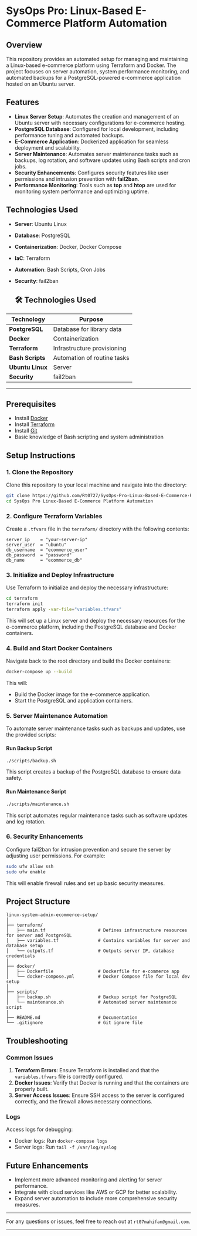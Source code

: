 # SysOps Pro: Linux-Based E-Commerce Platform Automation

## Overview
This repository provides an automated setup for managing and maintaining a Linux-based e-commerce platform using Terraform and Docker. The project focuses on server automation, system performance monitoring, and automated backups for a PostgreSQL-powered e-commerce application hosted on an Ubuntu server.

## Features
- **Linux Server Setup**: Automates the creation and management of an Ubuntu server with necessary configurations for e-commerce hosting.
- **PostgreSQL Database**: Configured for local development, including performance tuning and automated backups.
- **E-Commerce Application**: Dockerized application for seamless deployment and scalability.
- **Server Maintenance**: Automates server maintenance tasks such as backups, log rotation, and software updates using Bash scripts and cron jobs.
- **Security Enhancements**: Configures security features like user permissions and intrusion prevention with **fail2ban**.
- **Performance Monitoring**: Tools such as **top** and **htop** are used for monitoring system performance and optimizing uptime.

## Technologies Used
- **Server**: Ubuntu Linux
- **Database**: PostgreSQL
- **Containerization**: Docker, Docker Compose
- **IaC**: Terraform
- **Automation**: Bash Scripts, Cron Jobs
- **Security**: fail2ban

  ## 🛠️ Technologies Used

| Technology        | Purpose                               |
|-------------------|---------------------------------------|
| **PostgreSQL**    | Database for library data            |
| **Docker**        | Containerization                     |
| **Terraform**     | Infrastructure provisioning          |
| **Bash Scripts**  | Automation of routine tasks          |
| **Ubuntu Linux**  | Server                               |
| **Security**      | fail2ban                             |

---

## Prerequisites
- Install [Docker](https://www.docker.com/)
- Install [Terraform](https://www.terraform.io/)
- Install [Git](https://git-scm.com/)
- Basic knowledge of Bash scripting and system administration

## Setup Instructions

### 1. Clone the Repository
Clone this repository to your local machine and navigate into the directory:
```bash
git clone https://github.com/Rt0727/SysOps-Pro-Linux-Based-E-Commerce-Platform-Automation.git
cd SysOps Pro Linux-Based E-Commerce Platform Automation
```

### 2. Configure Terraform Variables
Create a `.tfvars` file in the `terraform/` directory with the following contents:
```hcl
server_ip    = "your-server-ip"
server_user  = "ubuntu"
db_username  = "ecommerce_user"
db_password  = "password"
db_name      = "ecommerce_db"
```

### 3. Initialize and Deploy Infrastructure
Use Terraform to initialize and deploy the necessary infrastructure:
```bash
cd terraform
terraform init
terraform apply -var-file="variables.tfvars"
```
This will set up a Linux server and deploy the necessary resources for the e-commerce platform, including the PostgreSQL database and Docker containers.

### 4. Build and Start Docker Containers
Navigate back to the root directory and build the Docker containers:
```bash
docker-compose up --build
```
This will:
- Build the Docker image for the e-commerce application.
- Start the PostgreSQL and application containers.

### 5. Server Maintenance Automation
To automate server maintenance tasks such as backups and updates, use the provided scripts:

#### Run Backup Script
```bash
./scripts/backup.sh
```
This script creates a backup of the PostgreSQL database to ensure data safety.

#### Run Maintenance Script
```bash
./scripts/maintenance.sh
```
This script automates regular maintenance tasks such as software updates and log rotation.

### 6. Security Enhancements
Configure fail2ban for intrusion prevention and secure the server by adjusting user permissions. For example:
```bash
sudo ufw allow ssh
sudo ufw enable
```
This will enable firewall rules and set up basic security measures.

## Project Structure
```plaintext
linux-system-admin-ecommerce-setup/
│
├── terraform/
│   ├── main.tf                    # Defines infrastructure resources for server and PostgreSQL
│   ├── variables.tf               # Contains variables for server and database setup
│   └── outputs.tf                 # Outputs server IP, database credentials
│
├── docker/
│   ├── Dockerfile                 # Dockerfile for e-commerce app
│   └── docker-compose.yml         # Docker Compose file for local dev setup
│
├── scripts/
│   ├── backup.sh                  # Backup script for PostgreSQL
│   └── maintenance.sh             # Automated server maintenance script
│
├── README.md                      # Documentation
└── .gitignore                     # Git ignore file
```

## Troubleshooting

### Common Issues
1. **Terraform Errors**: Ensure Terraform is installed and that the `variables.tfvars` file is correctly configured.
2. **Docker Issues**: Verify that Docker is running and that the containers are properly built.
3. **Server Access Issues**: Ensure SSH access to the server is configured correctly, and the firewall allows necessary connections.

### Logs
Access logs for debugging:
- Docker logs: Run `docker-compose logs`
- Server logs: Run `tail -f /var/log/syslog`

## Future Enhancements
- Implement more advanced monitoring and alerting for server performance.
- Integrate with cloud services like AWS or GCP for better scalability.
- Expand server automation to include more comprehensive security measures.

---

For any questions or issues, feel free to reach out at `rt07mahifan@gmail.com`.

---
